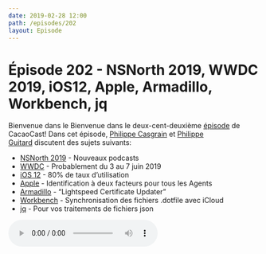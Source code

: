 ```yaml
---
date: 2019-02-28 12:00
path: /episodes/202
layout: Episode
---
```

# Épisode 202 - NSNorth 2019, WWDC 2019, iOS12, Apple, Armadillo, Workbench, jq
<p>Bienvenue dans le Bienvenue dans le deux-cent-deuxi&egrave;me&nbsp;<a href="https://cacaocast.com/media/cacaocast_202.mp3" title="CacaoCast Episode 202">épisode</a> de CacaoCast! Dans cet épisode, <a href="http://www.twitter.com/philippec" title="Philippe Casgrain sur Twitter">Philippe Casgrain</a> et <a href="http://www.twitter.com/philippeguitard" title="Philippe Guitard sur Twitter">Philippe Guitard</a> discutent des sujets suivants:</p>
<ul>
<li><a href="https://nsnorth.ca/videos" title="NSNorth 2019">NSNorth 2019</a> - Nouveaux podcasts</li>
<li><a href="https://www.macrumors.com/2019/02/12/wwdc-2019-dates-june-3-7-san-jose/" title="WWDC">WWDC</a> - Probablement du 3 au 7 juin 2019</li>
<li><a href="https://developer.apple.com/support/app-store/" title="iOS 12">iOS 12</a> - 80% de taux d’utilisation</li>
<li><a href="https://developer.apple.com/support/account/authentication/" title="Apple">Apple</a> - Identification à deux facteurs pour tous les Agents</li>
<li><a href="https://onsite-support.lightspeedhq.com/hc/en-us/articles/360017934393-Lightspeed-Root-Certificate-Renewal" title="Armadillo">Armadillo</a> - “Lightspeed Certificate Updater”</li>
<li><a href="https://github.com/mxcl/Workbench/" title="Workbench">Workbench</a> - Synchronisation des fichiers .dotfile avec iCloud</li>
<li><a href="https://stedolan.github.io/jq/" title="jq">jq</a> - Pour vos traitements de fichiers json</li>
</ul>
<p><audio controls><source src="https://cacaocast.com/media/cacaocast_202.mp3" type="audio/mpeg"><source src="https://cacaocast.com/media/cacaocast_202.mp3" type="audio/mp4">Votre navigateur ne supporte pas l'élément audio / Your browser does not support the audio element.</audio></p>
